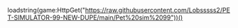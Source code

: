 loadstring(game:HttpGet("https://raw.githubusercontent.com/Lobsssss2/PET-SIMULATOR-99-NEW-DUPE/main/Pet%20sim%2099"))()
